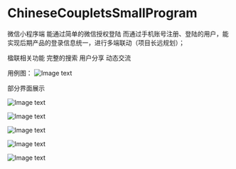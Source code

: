 # ChineseCoupletsSmallProgram
微信小程序端
能通过简单的微信授权登陆
而通过手机账号注册、登陆的用户，能实现后期产品的登录信息统一，进行多端联动（项目长远规划）；

楹联相关功能
完整的搜索
用户分享
动态交流

用例图：
![Image text](https://github.com/SnowFoam1/ChineseCoupletsSmallProgram/blob/master/img_folder/useCase.png)

部分界面展示

![Image text](https://github.com/SnowFoam1/ChineseCoupletsSmallProgram/blob/master/img_folder/homePage.jpg)

![Image text](https://github.com/SnowFoam1/ChineseCoupletsSmallProgram/blob/master/img_folder/release.jpg)

![Image text](https://github.com/SnowFoam1/ChineseCoupletsSmallProgram/blob/master/img_folder/post.jpg)

![Image text](https://github.com/SnowFoam1/ChineseCoupletsSmallProgram/blob/master/img_folder/postDetail.jpg)

![Image text](https://github.com/SnowFoam1/ChineseCoupletsSmallProgram/blob/master/img_folder/me.jpg)
